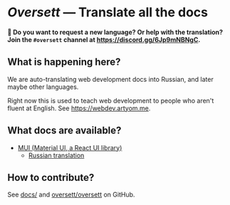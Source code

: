 # _Oversett_ — Translate all the docs

**🌈 Do you want to request a new language? Or help with the translation? Join the `#oversett` channel at <https://discord.gg/6Jp9mNBNgC>.**

## What is happening here?

We are auto-translating web development docs into Russian, and later maybe other languages.

Right now this is used to teach web development to people who aren't fluent at English. See <https://webdev.artyom.me>.

## What docs are available?

- [MUI (Material UI, a React UI library)](https://mui.com)
  - [Russian translation](https://ru.mui.oversett.xyz)

## How to contribute?

See [docs/](docs/) and [oversett/oversett](https://github.com/oversett/oversett) on GitHub.
